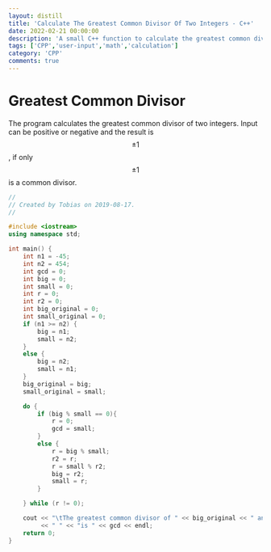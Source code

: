 ```yaml
---
layout: distill
title: 'Calculate The Greatest Common Divisor Of Two Integers - C++'
date: 2022-02-21 00:00:00
description: 'A small C++ function to calculate the greatest common divisor between two integers given by user inputs.'
tags: ['CPP','user-input','math','calculation']
category: 'CPP'
comments: true
---
```


# Greatest Common Divisor
The program calculates the greatest common divisor of two integers. Input can be
positive or negative and the result is $$\pm 1$$, if only $$\pm1$$ is a common
divisor.

```cpp
//
// Created by Tobias on 2019-08-17.
//

#include <iostream>
using namespace std;

int main() {
	int n1 = -45;
	int n2 = 454;
	int gcd = 0;
	int big = 0;
	int small = 0;
	int r = 0;
	int r2 = 0;
	int big_original = 0;
	int small_original = 0;
	if (n1 >= n2) {
		big = n1;
		small = n2;
	}
	else {
		big = n2;
		small = n1;
	}
	big_original = big;
	small_original = small;

	do {
		if (big % small == 0){
			r = 0;
			gcd = small;
		}
		else {
			r = big % small;
			r2 = r;
			r = small % r2;
			big = r2;
			small = r;
		}

	} while (r != 0);

	cout << "\tThe greatest common divisor of " << big_original << " and " << small_original << endl
		 << " " << "is " << gcd << endl;
	return 0;
}
```
